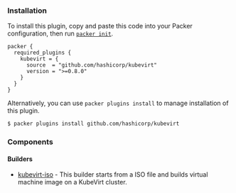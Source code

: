 <!--
  Include a short overview about the plugin.

  This document is a great location for creating a table of contents for each
  of the components the plugin may provide. This document should load automatically
  when navigating to the docs directory for a plugin.

-->

### Installation

To install this plugin, copy and paste this code into your Packer configuration, then run [`packer init`](https://www.packer.io/docs/commands/init).

```hcl
packer {
  required_plugins {
    kubevirt = {
      source  = "github.com/hashicorp/kubevirt"
      version = ">=0.8.0"
    }
  }
}
```

Alternatively, you can use `packer plugins install` to manage installation of this plugin.

```sh
$ packer plugins install github.com/hashicorp/kubevirt
```

### Components

#### Builders

- [kubevirt-iso](/packer/integrations/hashicorp/kubevirt/latest/components/builder/kubevirt-iso) - This builder starts from a ISO file and builds virtual machine image on a KubeVirt cluster.
